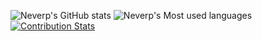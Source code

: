 ![Neverp's GitHub stats](https://github-readme-stats.vercel.app/api?username=neverp&theme=vue&show_icons=true)
![Neverp's Most used languages](https://github-readme-stats.vercel.app/api/top-langs/?username=neverp&layout=compact&hide_border=true&langs_count=10)
[![Contribution Stats](https://github-contribution-stats.vercel.app/api/?username=neverp)](https://github.com/LordDashMe/github-contribution-stats/)
